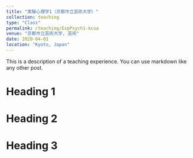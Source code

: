```yaml
---
title: "実験心理学1（京都市立芸術大学）"
collection: teaching
type: "Class"
permalink: /teaching/ExpPsych1-kcua
venue: "京都市立芸術大学, 芸術"
date: 2020-04-01
location: "Kyoto, Japan"
---
```


This is a description of a teaching experience. You can use markdown like any other post.

Heading 1
======

Heading 2
======

Heading 3
======
